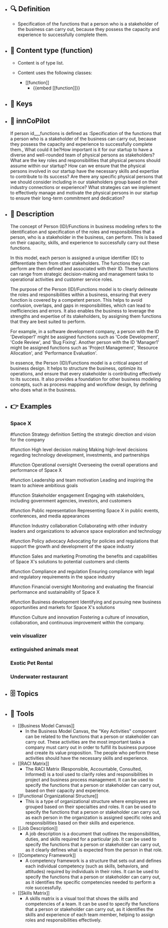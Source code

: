 - ## 🔍 Definition
  - Specification of the functions that a person who is a stakeholder of the business can carry out, because they possess the capacity and experience to successfully complete them.
- ## 📰 Content type (function)
  - Content is of type list.
  
  - Content uses the following classes:
    - [[function]]
      - {{embed [[function]]}}
  
- ## 🔑 Keys
  
- ## 🤖 innCoPilot
  If person id___functions is defined as :Specification of the functions that a person who is a stakeholder of the business can carry out, because they possess the capacity and experience to successfully complete them., What could it be?How important is it for our startup to have a diverse and well-rounded team of physical persons as stakeholders?
  What are the key roles and responsibilities that physical persons should assume within our startup?
  How can we ensure that the physical persons involved in our startup have the necessary skills and expertise to contribute to its success?
  Are there any specific physical persons that we should consider including in our stakeholders group based on their industry connections or experience?
  What strategies can we implement to effectively manage and motivate the physical persons in our startup to ensure their long-term commitment and dedication?
- ## 📖 Description
  The concept of Person (ID)/Functions in business modeling refers to the identification and specification of the roles and responsibilities that a person, who is a stakeholder in the business, can perform. This is based on their capacity, skills, and experience to successfully carry out these functions. 
  
  In this model, each person is assigned a unique identifier (ID) to differentiate them from other stakeholders. The functions they can perform are then defined and associated with their ID. These functions can range from strategic decision-making and management tasks to operational activities and customer service roles. 
  
  The purpose of the Person (ID)/Functions model is to clearly delineate the roles and responsibilities within a business, ensuring that every function is covered by a competent person. This helps to avoid confusion, overlaps, and gaps in responsibilities, which can lead to inefficiencies and errors. It also enables the business to leverage the strengths and expertise of its stakeholders, by assigning them functions that they are best suited to perform.
  
  For example, in a software development company, a person with the ID 'Developer1' might be assigned functions such as 'Code Development', 'Code Review', and 'Bug Fixing'. Another person with the ID 'Manager1' might be assigned functions such as 'Project Management', 'Resource Allocation', and 'Performance Evaluation'. 
  
  In essence, the Person (ID)/Functions model is a critical aspect of business design. It helps to structure the business, optimize its operations, and ensure that every stakeholder is contributing effectively to its success. It also provides a foundation for other business modeling concepts, such as process mapping and workflow design, by defining who does what in the business.
- ## 👉 Examples
  ### Space X
  #function Strategy definition
  Setting the strategic direction and vision for the company
  
  #function High level decision making
  Making high-level decisions regarding technology development, investments, and partnerships
  
  #function Operational oversight
  Overseeing the overall operations and performance of Space X
  
  #function Leadership and team motivation
  Leading and inspiring the team to achieve ambitious goals
  
  #function Stakeholder engagement
  Engaging with stakeholders, including government agencies, investors, and customers
  
  #function Public representation
  Representing Space X in public events, conferences, and media appearances
  
  #function Industry collaboration
  Collaborating with other industry leaders and organizations to advance space exploration and technology
  
  #function Policy advocacy
  Advocating for policies and regulations that support the growth and development of the space industry
  
  #function Sales and marketing
  Promoting the benefits and capabilities of Space X's solutions to potential customers and clients
  
  #function Compliance and regulation
  Ensuring compliance with legal and regulatory requirements in the space industry
  
  #function Financial oversight
  Monitoring and evaluating the financial performance and sustainability of Space X
  
  #function Business development
  Identifying and pursuing new business opportunities and markets for Space X's solutions
  
  #function Culture and innovation
  Fostering a culture of innovation, collaboration, and continuous improvement within the company.
  
  ### vein visualizer
  
  ### extinguished animals meat
  
  ### Exotic Pet Rental
  
  ### Underwater restaurant
  
- ## 🗄️ Topics
  
- ## 🧰 Tools
  - [[Business Model Canvas]]
    - In the Business Model Canvas, the "Key Activities" component can be related to the functions that a person or stakeholder can carry out. These activities are the most important tasks a company must carry out in order to fulfill its business purpose and create its value proposition. The people who perform these activities should have the necessary skills and experience.
  - [[RACI Matrix]]
    - The RACI Matrix (Responsible, Accountable, Consulted, Informed) is a tool used to clarify roles and responsibilities in project and business process management. It can be used to specify the functions that a person or stakeholder can carry out, based on their capacity and experience.
  - [[Functional Organizational Structure]]
    - This is a type of organizational structure where employees are grouped based on their specialties and roles. It can be used to specify the functions that a person or stakeholder can carry out, as each person in the organization is assigned specific roles and responsibilities based on their skills and experience.
  - [[Job Description]]
    - A job description is a document that outlines the responsibilities, duties, and skills required for a particular job. It can be used to specify the functions that a person or stakeholder can carry out, as it clearly defines what is expected from the person in that role.
  - [[Competency Framework]]
    - A competency framework is a structure that sets out and defines each individual competency (such as skills, behaviors, and attitudes) required by individuals in their roles. It can be used to specify the functions that a person or stakeholder can carry out, as it identifies the specific competencies needed to perform a role successfully.
  - [[Skills Matrix]]
    - A skills matrix is a visual tool that shows the skills and competencies of a team. It can be used to specify the functions that a person or stakeholder can carry out, as it identifies the skills and experience of each team member, helping to assign roles and responsibilities effectively.
